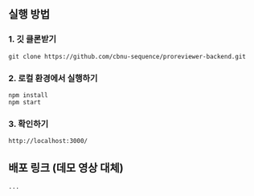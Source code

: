 ## 실행 방법

### 1. 깃 클론받기

```
git clone https://github.com/cbnu-sequence/proreviewer-backend.git
```

### 2. 로컬 환경에서 실행하기

```
npm install
npm start
```

### 3. 확인하기

```
http://localhost:3000/
```

## 배포 링크 (데모 영상 대체)

```
...
```
